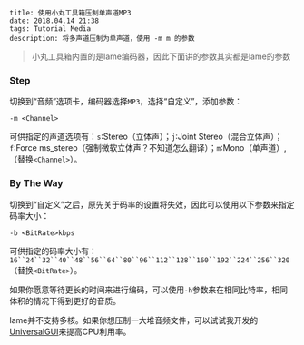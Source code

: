 ```
title: 使用小丸工具箱压制单声道MP3
date: 2018.04.14 21:38
tags: Tutorial Media
description: 将多声道压制为单声道，使用 -m m 的参数
```

> 小丸工具箱内置的是lame编码器，因此下面讲的参数其实都是lame的参数

### Step

切换到“音频”选项卡，编码器选择`MP3`，选择“自定义”，添加参数：

```
-m <Channel>
```

可供指定的声道选项有：`s`:Stereo（立体声）；`j`:Joint Stereo（混合立体声）；`f`:Force ms_stereo（强制微软立体声？不知道怎么翻译）；`m`:Mono（单声道）,（替换`<Channel>`）。

### By The Way

切换到“自定义”之后，原先关于码率的设置将失效，因此可以使用以下参数来指定码率大小：

```
-b <BitRate>kbps
```

可供指定的码率大小有：`16``24``32``40``48``56``64``80``96``112``128``160``192``224``256``320`（替换`<BitRate>`）。

如果你愿意等待更长的时间来进行编码，可以使用`-h`参数来在相同比特率，相同体积的情况下得到更好的音质。

lame并不支持多核。如果你想压制一大堆音频文件，可以试试我开发的[UniversalGUI](https://github.com/kkocdko/UniversalGUI)来提高CPU利用率。
